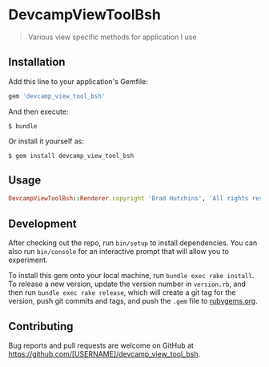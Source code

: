# DevcampViewToolBsh

> Various view specific methods for application I use

## Installation

Add this line to your application's Gemfile:

```ruby
gem 'devcamp_view_tool_bsh'
```

And then execute:

    $ bundle

Or install it yourself as:

    $ gem install devcamp_view_tool_bsh

## Usage

```ruby
DevcampViewToolBsh::Renderer.copyright 'Brad Hutchins', 'All rights reserved'
```

## Development

After checking out the repo, run `bin/setup` to install dependencies. You can also run `bin/console` for an interactive prompt that will allow you to experiment.

To install this gem onto your local machine, run `bundle exec rake install`. To release a new version, update the version number in `version.rb`, and then run `bundle exec rake release`, which will create a git tag for the version, push git commits and tags, and push the `.gem` file to [rubygems.org](https://rubygems.org).

## Contributing

Bug reports and pull requests are welcome on GitHub at https://github.com/[USERNAME]/devcamp_view_tool_bsh.
